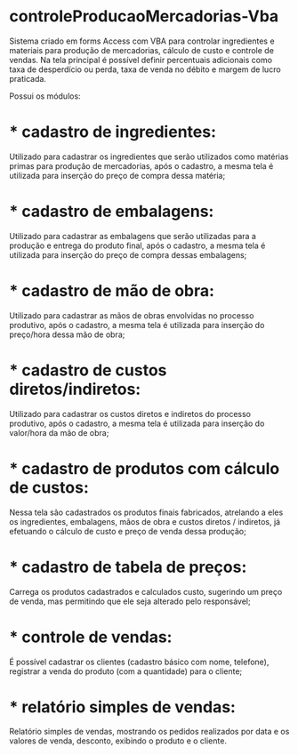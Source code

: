 # controleProducaoMercadorias-Vba
Sistema criado em forms Access com VBA para controlar ingredientes e materiais para produção de mercadorias, cálculo de custo e controle de vendas.
Na tela principal é possível definir percentuais adicionais como taxa de desperdício ou perda, taxa de venda no débito e margem de lucro praticada.

Possui os módulos:
# * cadastro de ingredientes:
Utilizado para cadastrar os ingredientes que serão utilizados como matérias primas para produção de mercadorias, após o cadastro, a mesma tela é utilizada para inserção do preço de compra dessa matéria;

# * cadastro de embalagens:
Utilizado para cadastrar as embalagens que serão utilizadas para a produção e entrega do produto final, após o cadastro, a mesma tela é utilizada para inserção do preço de compra dessas embalagens;

# * cadastro de mão de obra:
Utilizado para cadastrar as mãos de obras envolvidas no processo produtivo, após o cadastro, a mesma tela é utilizada para inserção do preço/hora dessa mão de obra;

# * cadastro de custos diretos/indiretos:
Utilizado para cadastrar os custos diretos e indiretos do processo produtivo, após o cadastro, a mesma tela é utilizada para inserção do valor/hora da mão de obra;

# * cadastro de produtos com cálculo de custos:
Nessa tela são cadastrados os produtos finais fabricados, atrelando a eles os ingredientes, embalagens, mãos de obra e custos diretos / indiretos, já efetuando o cálculo de custo e preço de venda dessa produção;

# * cadastro de tabela de preços:
Carrega os produtos cadastrados e calculados custo, sugerindo um preço de venda, mas permitindo que ele seja alterado pelo responsável;

# * controle de vendas: 
É possível cadastrar os clientes (cadastro básico com nome, telefone), registrar a venda do produto (com a quantidade) para o cliente;

# * relatório simples de vendas:
Relatório simples de vendas, mostrando os pedidos realizados por data e os valores de venda, desconto, exibindo o produto e o cliente.
